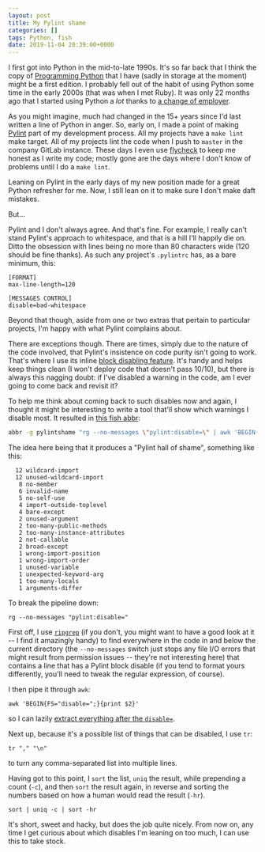 ```yaml
---
layout: post
title: My Pylint shame
categories: []
tags: Python, fish
date: 2019-11-04 20:39:00+0000
---
```


I first got into Python in the mid-to-late 1990s. It's so far back that I
think the copy of [Programming
Python](https://www.python.org/doc/essays/foreword/) that I have (sadly in
storage at the moment) might be a first edition. I probably fell out of the
habit of using Python some time in the early 2000s (that was when I met
Ruby). It was only 22 months ago that I started using Python a *lot* thanks
to [a change of
employer](/2017/12/12/on_to_something_new.html).

As you might imagine, much had changed in the 15+ years since I'd last
written a line of Python in anger. So, early on, I made a point of making
[Pylint](https://www.pylint.org/) part of my development process. All my
projects have a `make lint` make target. All of my projects lint the code
when I push to `master` in the company GitLab instance. These days I even
use [flycheck](https://www.flycheck.org/en/latest/) to keep me honest as I
write my code; mostly gone are the days where I don't know of problems until
I do a `make lint`.

Leaning on Pylint in the early days of my new position made for a great
Python refresher for me. Now, I still lean on it to make sure I don't make
daft mistakes.

But...

Pylint and I don't always agree. And that's fine. For example, I really
can't stand Pylint's approach to whitespace, and that is a hill I'll happily
die on. Ditto the obsession with lines being no more than 80 characters wide
(120 should be fine thanks). As such any project's `.pylintrc` has, as a
bare minimum, this:

```
[FORMAT]
max-line-length=120

[MESSAGES CONTROL]
disable=bad-whitespace
```

Beyond that though, aside from one or two extras that pertain to particular
projects, I'm happy with what Pylint complains about.

There are exceptions though. There are times, simply due to the nature of
the code involved, that Pylint's insistence on code purity isn't going to
work. That's where I use its inline [block disabling
feature](https://pylint.readthedocs.io/en/latest/user_guide/message-control.html#block-disables).
It's handy and helps keep things clean (I won't deploy code that doesn't
pass 10/10), but there is always this nagging doubt: if I've disabled a
warning in the code, am I ever going to come back and revisit it?

To help me think about coming back to such disables now and again, I thought
it might be interesting to write a tool that'll show which warnings I
disable most. It resulted in [this fish
abbr](https://github.com/davep/fish/blob/dd2721e0565928b4145698a42c9c74e4534c578a/conf.d/abbr.d/python.fish#L5):

```sh
abbr -g pylintshame "rg --no-messages \"pylint:disable=\" | awk 'BEGIN{FS=\"disable=\";}{print \$2}' | tr \",\" \"\n\" | sort | uniq -c | sort -hr"
```

The idea here being that it produces a "Pylint hall of shame", something
like this:

```
  12 wildcard-import
  12 unused-wildcard-import
   8 no-member
   6 invalid-name
   5 no-self-use
   4 import-outside-toplevel
   4 bare-except
   2 unused-argument
   2 too-many-public-methods
   2 too-many-instance-attributes
   2 not-callable
   2 broad-except
   1 wrong-import-position
   1 wrong-import-order
   1 unused-variable
   1 unexpected-keyword-arg
   1 too-many-locals
   1 arguments-differ
```

To break the pipeline down:

```
rg --no-messages "pylint:disable="
```

First off, I use [`ripgrep`](https://github.com/BurntSushi/ripgrep) (if you
don't, you might want to have a good look at it -- I find it amazingly
handy) to find everywhere in the code in and below the current directory
(the `--no-messages` switch just stops any file I/O errors that might result
from permission issues -- they're not interesting here) that contains a line
that has a Pylint block disable (if you tend to format yours differently,
you'll need to tweak the regular expression, of course).

I then pipe it through `awk`:

```
awk 'BEGIN{FS="disable=";}{print $2}'
```

so I can lazily [extract everything after the
`disable=`](https://docs.freebsd.org/info/gawk/gawk.info.Field_Separators.html).

Next up, because it's a possible list of things that can be disabled, I use
`tr`:

```
tr "," "\n"
```

to turn any comma-separated list into multiple lines.

Having got to this point, I `sort` the list, `uniq` the result, while
prepending a count (`-c`), and then `sort` the result again, in reverse and
sorting the numbers based on how a human would read the result (`-hr`).

```
sort | uniq -c | sort -hr
```

It's short, sweet and hacky, but does the job quite nicely. From now on, any
time I get curious about which disables I'm leaning on too much, I can use
this to take stock.

[//]: # (2019-11-04-my-pylint-shame.md ends here)
